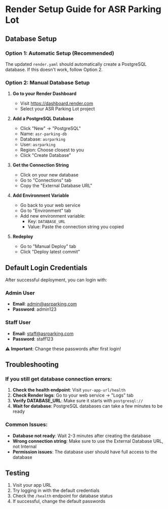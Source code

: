 # Render Setup Guide for ASR Parking Lot

## Database Setup

### Option 1: Automatic Setup (Recommended)
The updated `render.yaml` should automatically create a PostgreSQL database. If this doesn't work, follow Option 2.

### Option 2: Manual Database Setup

1. **Go to your Render Dashboard**
   - Visit https://dashboard.render.com
   - Select your ASR Parking Lot project

2. **Add a PostgreSQL Database**
   - Click "New" → "PostgreSQL"
   - Name: `asr-parking-db`
   - Database: `asrparking`
   - User: `asrparking`
   - Region: Choose closest to you
   - Click "Create Database"

3. **Get the Connection String**
   - Click on your new database
   - Go to "Connections" tab
   - Copy the "External Database URL"

4. **Add Environment Variable**
   - Go back to your web service
   - Go to "Environment" tab
   - Add new environment variable:
     - Key: `DATABASE_URL`
     - Value: Paste the connection string you copied

5. **Redeploy**
   - Go to "Manual Deploy" tab
   - Click "Deploy latest commit"

## Default Login Credentials

After successful deployment, you can login with:

### Admin User
- **Email**: admin@asrparking.com
- **Password**: admin123

### Staff User
- **Email**: staff@asrparking.com
- **Password**: staff123

⚠️ **Important**: Change these passwords after first login!

## Troubleshooting

### If you still get database connection errors:

1. **Check the health endpoint**: Visit `your-app-url/health`
2. **Check Render logs**: Go to your web service → "Logs" tab
3. **Verify DATABASE_URL**: Make sure it starts with `postgresql://`
4. **Wait for database**: PostgreSQL databases can take a few minutes to be ready

### Common Issues:

- **Database not ready**: Wait 2-3 minutes after creating the database
- **Wrong connection string**: Make sure to use the External Database URL, not Internal
- **Permission issues**: The database user should have full access to the database

## Testing

1. Visit your app URL
2. Try logging in with the default credentials
3. Check the `/health` endpoint for database status
4. If successful, change the default passwords 